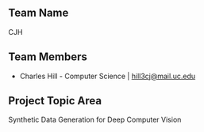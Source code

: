 ## Team Name
CJH

## Team Members
- Charles Hill - Computer Science | hill3cj@mail.uc.edu

## Project Topic Area
Synthetic Data Generation for Deep Computer Vision
